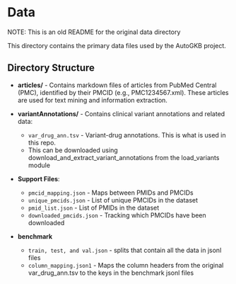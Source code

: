 # Data
NOTE: This is an old README for the original data directory

This directory contains the primary data files used by the AutoGKB project.

## Directory Structure

- **articles/** - Contains markdown files of articles from PubMed Central (PMC), identified by their PMCID (e.g., PMC1234567.xml). These articles are used for text mining and information extraction.

- **variantAnnotations/** - Contains clinical variant annotations and related data:
  - `var_drug_ann.tsv` - Variant-drug annotations. This is what is used in this repo.
  - This can be downloaded using download_and_extract_variant_annotations from the load_variants module

- **Support Files**:
  - `pmcid_mapping.json` - Maps between PMIDs and PMCIDs
  - `unique_pmcids.json` - List of unique PMCIDs in the dataset
  - `pmid_list.json` - List of PMIDs in the dataset
  - `downloaded_pmcids.json` - Tracking which PMCIDs have been downloaded

- **benchmark**
  - `train, test, and val.json`  - splits that contain all the data in jsonl files
  - `column_mapping.json1` - Maps the column headers from the original var_drug_ann.tsv to the keys in the benchmark jsonl files